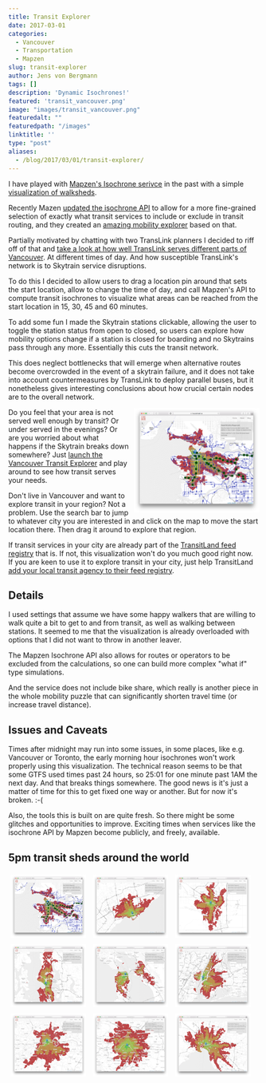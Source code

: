 ```yaml
---
title: Transit Explorer
date: 2017-03-01
categories:
  - Vancouver
  - Transportation
  - Mapzen
slug: transit-explorer
author: Jens von Bergmann
tags: []
description: 'Dynamic Isochrones!'
featured: 'transit_vancouver.png'
image: "images/transit_vancouver.png"
featuredalt: ""
featuredpath: "/images"
linktitle: ''
type: "post"
aliases:
  - /blog/2017/03/01/transit-explorer/
---
```


I have played with [Mapzen's Isochrone serivce](https://mapzen.com/documentation/mobility/isochrone/api-reference/#isochrone-service-api-reference)
in the past with a simple [visualization of walksheds](http://doodles.mountainmath.ca/blog/2016/11/18/interactive-isochrones/).

Recently Mazen [updated the isochrone API](https://mapzen.com/blog/exclusion/) to allow for a more
fine-grained selection of exactly what transit services to include
or exclude in transit routing, and they created an [amazing mobility explorer](https://mapzen.com/mobility/explorer/)
based on that.

Partially motivated by chatting with two TransLink planners I decided to riff off of that and
[take a look at how well TransLink serves different parts of Vancouver](https://mountainmath.ca/transit/map).
At different times of day.
And how susceptible TransLink's network is
to Skytrain service disruptions.

<!-- more -->
To do this I decided to allow users to drag a location pin around that sets the start location, allow to change the time of day,
and call Mapzen's API to compute transit isochrones to visualize what areas can be reached
from the start location in 15, 30, 45 and 60 minutes.

To add some fun I made the Skytrain stations clickable, allowing the user to toggle the station status from open to closed,
so users can explore how mobility options change if a station is closed for boarding and no Skytrains pass through
any more. Essentially this cuts the transit network.

This does neglect bottlenecks that will emerge when alternative routes become overcrowded in the event of a skytrain failure,
and it does not take into account countermeasures by TransLink to deploy parallel buses, but it nonetheless gives
interesting conclusions about how crucial certain nodes are to the overall network.

<a href="https://mountainmath.ca/transit/map"><img src="images/transit_vancouver.png" style="width:50%;float:right;margin-left:10px;"></a>
Do you feel that your area is not served well enough by transit? Or under served in the evenings? Or are you worried about
what happens if the Skytrain breaks down somewhere? Just
<a href="https://mountainmath.ca/transit/map" target="_blank" class='btn btn-default'>launch the Vancouver Transit Explorer</a>
and play around to see how transit serves your needs.

Don't live in Vancouver and want to explore transit in your region? Not a problem. Use the search bar to jump to whatever city you
are interested in and click on the map to move the start location there. Then drag it around to explore that region.

If transit services in your city are already part of the [TransitLand feed registry](https://transit.land/feed-registry/) that is.
If not, this visualization won't do you much good right now. If you are keen to use it to explore transit in your city,
just help TransitLand [add your local transit agency to their feed registry](https://transit.land/news/2016/02/19/get-started-add-feeds.html).

## Details
I used settings that assume we have some happy walkers that are willing to walk quite a bit to get to and from transit, as
well as walking between stations. It seemed to me that the visualization is already overloaded with options that I did not want
to throw in another leaver.

The Mapzen Isochrone API also allows for routes or operators to be excluded from the calculations, so one can build more
complex "what if" type simulations.

And the service does not include bike share, which really is another piece in the whole mobility puzzle that can
significantly shorten travel time (or increase travel distance).

## Issues and Caveats
Times after midnight may run into some issues, in some places, like e.g. Vancouver or Toronto, the early morning hour
isochrones won't work properly using this visualization. The technical reason seems to be that some GTFS used times past
24 hours, so 25:01 for one minute past 1AM the next day. And that breaks things somewhere. The good news is it's just a matter
of time for this to get fixed one way or another. But for now it's broken. :-(

Also, the tools this is built on are quite fresh. So there might be some glitches and opportunities to improve. Exciting times
when services like the isochrone API by Mapzen become publicly, and freely, available.

## 5pm transit sheds around the world

<img src="images/transit_vancouver.png" style="display:inline-block; width:30%; padding:1%">
<img src="images/transit_toronto.png" style="display:inline-block; width:30%; padding:1%">
<img src="images/transit_calgary.png" style="display:inline-block; width:30%; padding:1%">
<img src="images/transit_seattle.png" style="display:inline-block; width:30%; padding:1%">
<img src="images/transit_san_francisco.png" style="display:inline-block; width:30%; padding:1%">
<img src="images/transit_new_york.png" style="display:inline-block; width:30%; padding:1%">
<img src="images/transit_london.png" style="display:inline-block; width:30%; padding:1%">
<img src="images/transit_paris.png" style="display:inline-block; width:30%; padding:1%">
<img src="images/transit_melbourne.png" style="display:inline-block; width:30%; padding:1%">

